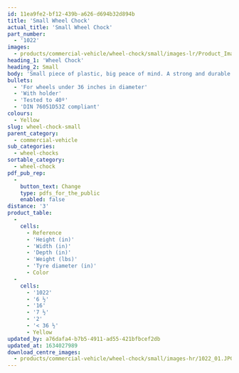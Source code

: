 ```yaml
---
id: 11ea9fe2-bf12-439b-a626-d694b32d894b
title: 'Small Wheel Chock'
actual_title: 'Small Wheel Chock'
part_number:
  - '1022'
images:
  - products/commercial-vehicle/wheel-chock/small/images-lr/Product_Image_776x776_(518x518_focus_area)-1022_01.jpg
heading_1: 'Wheel Chock'
heading_2: Small
body: 'Small piece of plastic, big peace of mind. A strong and durable chock for placement under wheels.'
bullets:
  - 'For wheels under 36 inches in diameter'
  - 'With holder'
  - 'Tested to 40º'
  - 'DIN 76051D53Z compliant'
colours:
  - Yellow
slug: wheel-chock-small
parent_category:
  - commercial-vehicle
sub_categories:
  - wheel-chocks
sortable_category:
  - wheel-chock
pdf_pub_rep:
  -
    button_text: Change
    type: pdfs_for_the_public
    enabled: false
distance: '3'
product_table:
  -
    cells:
      - Reference
      - 'Height (in)'
      - 'Width (in)'
      - 'Depth (in)'
      - 'Weight (lbs)'
      - 'Tyre diameter (in)'
      - Color
  -
    cells:
      - '1022'
      - '6 ½'
      - '16'
      - '7 ½'
      - '2'
      - '< 36 ½'
      - Yellow
updated_by: a76dafa4-b7b5-4911-ad55-421bfbcef2db
updated_at: 1634027989
download_centre_images:
  - products/commercial-vehicle/wheel-chock/small/images-hr/1022_01.JPG
---
```

